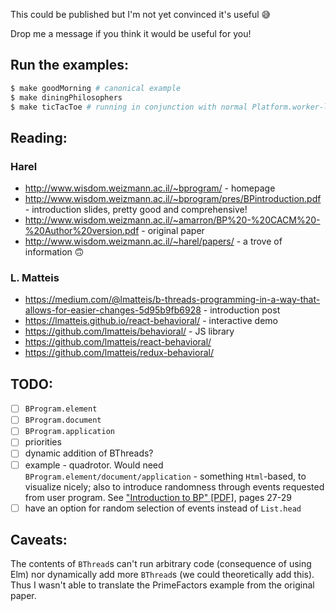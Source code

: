 This could be published but I'm not yet convinced it's useful :sweat_smile:

Drop me a message if you think it would be useful for you!

## Run the examples:

```bash
$ make goodMorning # canonical example
$ make diningPhilosophers
$ make ticTacToe # running in conjunction with normal Platform.worker-like app!
```

## Reading:


### Harel
- http://www.wisdom.weizmann.ac.il/~bprogram/ - homepage
- http://www.wisdom.weizmann.ac.il/~bprogram/pres/BPintroduction.pdf - introduction slides, pretty good and comprehensive!
- http://www.wisdom.weizmann.ac.il/~amarron/BP%20-%20CACM%20-%20Author%20version.pdf - original paper
- http://www.wisdom.weizmann.ac.il/~harel/papers/ - a trove of information :upside_down_face:

### L. Matteis
- https://medium.com/@lmatteis/b-threads-programming-in-a-way-that-allows-for-easier-changes-5d95b9fb6928  - introduction post
- https://lmatteis.github.io/react-behavioral/ - interactive demo
- https://github.com/lmatteis/behavioral/ - JS library
- https://github.com/lmatteis/react-behavioral/
- https://github.com/lmatteis/redux-behavioral/

## TODO:

- [ ] `BProgram.element`
- [ ] `BProgram.document`
- [ ] `BProgram.application`
- [ ] priorities
- [ ] dynamic addition of BThreads?
- [ ] example - quadrotor. Would need `BProgram.element/document/application` - something `Html`-based, to visualize nicely; also to introduce randomness through events requested from user program. See ["Introduction to BP" [PDF]](http://www.wisdom.weizmann.ac.il/~bprogram/pres/BPintroduction.pdf), pages 27-29
- [ ] have an option for random selection of events instead of `List.head`

## Caveats:

The contents of `BThread`s can't run arbitrary code (consequence of using Elm) nor dynamically add more `BThread`s (we could theoretically add this).
Thus I wasn't able to translate the PrimeFactors example from the original paper.
